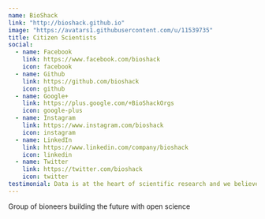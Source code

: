 ```yaml
---
name: BioShack
link: "http://bioshack.github.io"
image: "https://avatars1.githubusercontent.com/u/11539735"
title: Citizen Scientists
social:
  - name: Facebook
    link: https://www.facebook.com/bioshack
    icon: facebook
  - name: Github
    link: https://github.com/bioshack
    icon: github
  - name: Google+
    link: https://plus.google.com/+BioShackOrgs
    icon: google-plus
  - name: Instagram
    link: https://www.instagram.com/bioshack
    icon: instagram
  - name: LinkedIn
    link: https://www.linkedin.com/company/bioshack
    icon: linkedin
  - name: Twitter
    link: https://twitter.com/bioshack
    icon: twitter
testimonial: Data is at the heart of scientific research and we believe science should be both open and responsible. The future of deep learning depends on all of us!
---
```


Group of bioneers building the future with open science